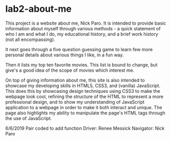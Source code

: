# lab2-about-me
This project is a website about me, Nick Paro. It is intended to provide basic information about myself through various methods - a quick statement of who I am and what I do, my educational history, and a brief work history (not all encompassing).

It next goes through a five question guessing game to learn few more personal details about various things I like, in a fun way.

Then it lists my top ten favorite movies. This list is bound to change, but give's a good idea of the scope of movies which interest me.

On top of giving information about me, this site is also intended to showcase my developing skills in HTML5, CSS3, and (vanilla) JavaScript. This does this by showcasing design techniques using CSS3 to make the webpage look cool, refining the structure of the HTML to represent a more professional design, and to show my understanding of JavaScript application to a webpage in order to make it both interact and unique. The page also highlights my ability to manipulate the page's HTML tags through the use of JavaScript.

6/6/2019 Pair coded to add function
Driver: Renee Messick
Navigator: Nick Paro
